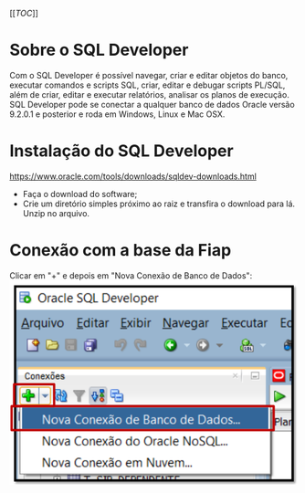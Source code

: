 [[_TOC_]]

# Sobre o SQL Developer

Com o SQL Developer é possível navegar, criar e editar objetos do banco, executar comandos e scripts SQL, criar, editar e debugar scripts PL/SQL, além de criar, editar e executar relatórios, analisar os planos de execução. SQL Developer pode se conectar a qualquer banco de dados Oracle versão 9.2.0.1 e posterior e roda em Windows, Linux e Mac OSX.

# Instalação do SQL Developer

https://www.oracle.com/tools/downloads/sqldev-downloads.html

- Faça o download do software;
- Crie um diretório simples próximo ao raiz e transfira o download para lá. Unzip no arquivo.

# Conexão com a base da Fiap

Clicar em "+" e depois em "Nova Conexão de Banco de Dados":
![image.png](/.attachments/image-83712327-b97e-4454-b7dc-e1e927ca782d.png)